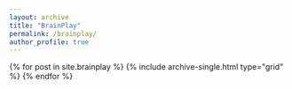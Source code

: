 ```yaml
---
layout: archive
title: "BrainPlay"
permalink: /brainplay/
author_profile: true
---
```


<div class="grid__wrapper">
  {% for post in site.brainplay %}
    {% include archive-single.html type="grid" %}
  {% endfor %}
</div>


